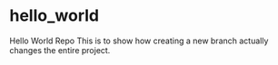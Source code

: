 # hello_world
Hello World Repo
This is to show how creating a new branch actually changes the entire project.
